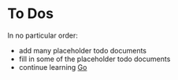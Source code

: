 # To Dos

In no particular order:

- add many placeholder todo documents
- fill in some of the placeholder todo documents
- continue learning [Go](../programming/go)
